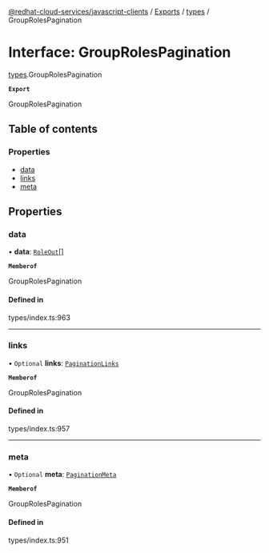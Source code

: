 [@redhat-cloud-services/javascript-clients](../README.md) / [Exports](../modules.md) / [types](../modules/types.md) / GroupRolesPagination

# Interface: GroupRolesPagination

[types](../modules/types.md).GroupRolesPagination

**`Export`**

GroupRolesPagination

## Table of contents

### Properties

- [data](types.GroupRolesPagination.md#data)
- [links](types.GroupRolesPagination.md#links)
- [meta](types.GroupRolesPagination.md#meta)

## Properties

### data

• **data**: [`RoleOut`](types.RoleOut.md)[]

**`Memberof`**

GroupRolesPagination

#### Defined in

types/index.ts:963

___

### links

• `Optional` **links**: [`PaginationLinks`](types.PaginationLinks.md)

**`Memberof`**

GroupRolesPagination

#### Defined in

types/index.ts:957

___

### meta

• `Optional` **meta**: [`PaginationMeta`](types.PaginationMeta.md)

**`Memberof`**

GroupRolesPagination

#### Defined in

types/index.ts:951
